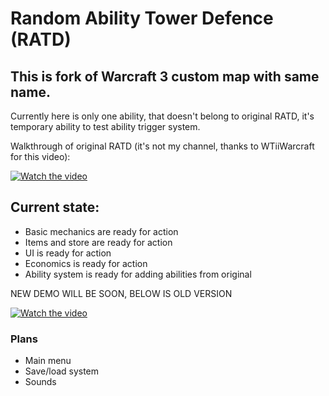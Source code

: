 # Random Ability Tower Defence (RATD)
## This is fork of Warcraft 3 custom map with same name.
Currently here is only one ability, that doesn't belong to original RATD, it's temporary ability to test ability trigger system.

Walkthrough of original RATD (it's not my channel, thanks to WTiiWarcraft for this video):

[![Watch the video](https://img.youtube.com/vi/_8KcvyUhAOc/default.jpg)](https://youtu.be/watch?v=_8KcvyUhAOc)

## Current state:
- Basic mechanics are ready for action
- Items and store are ready for action
- UI is ready for action
- Economics is ready for action
- Ability system is ready for adding abilities from original

NEW DEMO WILL BE SOON, BELOW IS OLD VERSION

  [![Watch the video](https://img.youtube.com/vi/WpskwpLXnx4/default.jpg)](https://youtu.be/WpskwpLXnx4)
### Plans
- Main menu
- Save/load system
- Sounds
